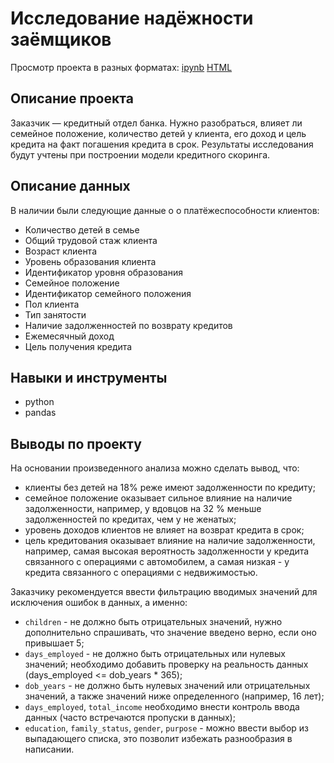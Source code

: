 # Исследование надёжности заёмщиков

Просмотр проекта в разных форматах: [ipynb](https://github.com/Lodiur93/yandex_praktikum_projects/blob/main/Проект%20%231.%20Музыка%20больших%20городов/project_1.ipynb) [HTML](https://github.com/Lodiur93/yandex_praktikum_projects/blob/main/Проект%20%231.%20Музыка%20больших%20городов/project_1.html) 

## Описание проекта

Заказчик — кредитный отдел банка. Нужно разобраться, влияет ли семейное положение, количество детей у клиента, его доход и цель кредита на факт погашения кредита в срок. Результаты исследования будут учтены при построении модели кредитного скоринга.

## Описание данных

В наличии были следующие данные о о платёжеспособности клиентов:

- Количество детей в семье
- Общий трудовой стаж клиента
- Возраст клиента
- Уровень образования клиента
- Идентификатор уровня образования 
- Семейное положение
- Идентификатор семейного положения
- Пол клиента
- Тип занятости 
- Наличие задолженностей по возврату кредитов
- Ежемесячный доход
- Цель получения кредита

## Навыки и инструменты

- python
- pandas

## Выводы по проекту

На основании произведенного анализа можно сделать вывод, что:
- клиенты без детей на 18% реже имеют задолженности по кредиту;
- семейное положение оказывает сильное влияние на наличие задолженности, например, у вдовцов на 32 % меньше задолженностей по кредитах, чем у не женатых;
- уровень доходов клиентов не влияет на возврат кредита в срок;
- цель кредитования оказывает влияние на наличие задолженности, например, самая высокая вероятность задолженности у кредита связанного с операциями с автомобилем, а самая низкая - у кредита связанного с операциями с недвижимостью.

Заказчику рекомендуется ввести фильтрацию вводимых значений для исключения ошибок в данных, а именно:
- `children` - не должно быть отрицательных значений, нужно дополнительно спрашивать, что значение введено верно, если оно привышает 5;
- `days_employed` - не должно быть отрицательных или нулевых значений; необходимо добавить проверку на реальность данных (days_employed <= dob_years * 365);
- `dob_years` - не должно быть нулевых значений или отрицательных значений, а также значений ниже определенного (например, 16 лет);
- `days_employed`, `total_income` необходимо внести контроль ввода данных (часто встречаются пропуски в данных);
- `education`, `family_status`, `gender`, `purpose` - можно ввести выбор из выпадающего списка, это позволит избежать разнообразия в написании.
